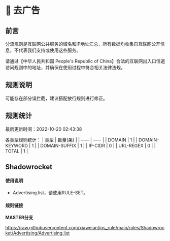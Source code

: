 # 🧸 去广告

## 前言

分流规则是互联网公共服务的域名和IP地址汇总，所有数据均收集自互联网公开信息，不代表我们支持或使用这些服务。

请通过【中华人民共和国 People's Republic of China】合法的互联网出入口信道访问规则中的地址，并确保在使用过程中符合相关法律法规。

## 规则说明
可能存在部分误拦截，建议搭配放行规则进行修正。

## 规则统计

最后更新时间：2022-10-20 02:43:38

各类型规则统计：
| 类型 | 数量(条)  | 
| ---- | ----  |
| DOMAIN | 1  | 
| DOMAIN-KEYWORD | 1  | 
| DOMAIN-SUFFIX | 1  | 
| IP-CIDR | 0  | 
| URL-REGEX | 0  | 
| TOTAL | 1  | 


## Shadowrocket 

#### 使用说明
- Advertising.list，请使用RULE-SET。

#### 规则链接
**MASTER分支**

https://raw.githubusercontent.com/xiaweian/ios_rule/main/rules/Shadowrocket/Advertising/Advertising.list

